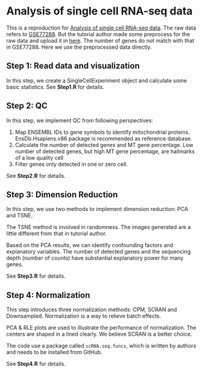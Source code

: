 
# Analysis of single cell RNA-seq data
This is a reproduction for [Analysis of single cell RNA-seq data](https://www.singlecellcourse.org/basic-quality-control-qc-and-exploration-of-scrna-seq-datasets.html). The raw data refers to [GSE77288](https://www.ncbi.nlm.nih.gov/geo/query/acc.cgi?acc=GSE77288). But the tutorial author made some preprocess for the raw data and upload it in [here](https://www.singlecellcourse.org/data/?prefix=data/tung/). The number of genes do not match with that in GSE77288. Here we use the preprocessed data directly. 

## Step 1: Read data and visualization
In this step, we create a SingleCellExperiment object and calculate some basic statistics. See **Step1.R** for details.

## Step 2: QC
In this step, we implement QC from following perspectives:

1. Map ENSEMBL IDs to gene symbols to identify mitochondrial proteins. EnsDb.Hsapiens.v86 package is recommended as reference database. 
2. Calculate the number of detected genes and MT gene percentage. Low number of detected genes, but high MT gene percentage, are hallmarks of a low quality cell
3. Filter genes only detected in one or zero cell. 

See **Step2.R** for details.

## Step 3: Dimension Reduction
In this step, we use two methods to implement dimension reduction: PCA and TSNE. 

The TSNE method is involved in randomness. The images generated are a little different from that in tutorial author. 

Based on the PCA results, we can identify confounding factors and explanatory variables. The number of detected genes and the sequencing depth (number of counts) have substantial explanatory power for many genes.

See **Step3.R** for details.

## Step 4: Normalization
This step introduces three normalization methods: CPM, SCRAN and Downsampled. Normalization is a way to relieve batch effects. 

PCA & RLE plots are used to illustrate the performance of normalization. The centers are shaped in a lined clearly. We believe SCRAN is a better choice.

The code use a package called `scRNA.seq.funcs`, which is written by authors and needs to be installed from GitHub.

See **Step4.R** for details.

 

